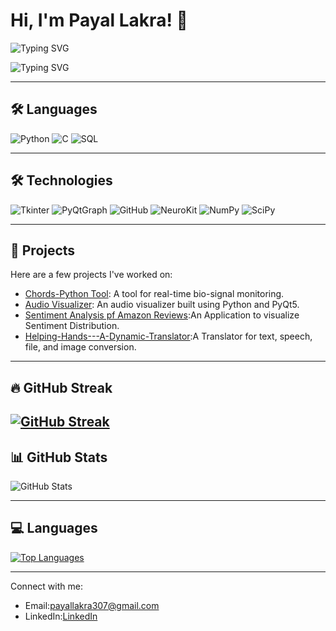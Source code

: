 # Hi, I'm Payal Lakra! 👋

![Typing SVG](https://readme-typing-svg.herokuapp.com?font=Fira+Code&color=0096FF&size=24&duration=4000&pause=1000&lines=Passionate+about+Coding!)

![Typing SVG](https://readme-typing-svg.herokuapp.com?font=Fira+Code&color=0096FF&size=24&duration=4000&pause=1000&lines=Python-Lover+and+Developer!)

---

## 🛠️ Languages

![Python](https://img.shields.io/badge/-Python-000?&logo=Python)
![C](https://img.shields.io/badge/-C-000?&logo=C)
![SQL](https://img.shields.io/badge/-SQL-000?&logo=MySQL)

---

## 🛠️ Technologies

![Tkinter](https://img.shields.io/badge/-Tkinter-000?&logo=Python&logoColor=white)
![PyQtGraph](https://img.shields.io/badge/-PyQtGraph-000?&logo=Python&logoColor=white)
![GitHub](https://img.shields.io/badge/-GitHub-000?&logo=GitHub)
![NeuroKit](https://img.shields.io/badge/-NeuroKit-000?&logo=data:image/svg+xml;base64,YOUR_BASE64_ENCODED_IMAGE)
![NumPy](https://img.shields.io/badge/-NumPy-000?&logo=numpy&logoColor=white)
![SciPy](https://img.shields.io/badge/-SciPy-000?&logo=scipy&logoColor=white)

---

## 💼 Projects
Here are a few projects I've worked on:
- [Chords-Python Tool](https://github.com/PayalLakra/Chords-Python.git): A tool for real-time bio-signal monitoring.
- [Audio Visualizer](https://github.com/PayalLakra/AudioVisualization.git): An audio visualizer built using Python and PyQt5.
- [Sentiment Analysis pf Amazon Reviews](https://github.com/PayalLakra/Sentiment-Analysis-Using-Python.git):An Application to visualize Sentiment Distribution.
- [Helping-Hands---A-Dynamic-Translator](https://github.com/PayalLakra/Helping-Hands---A-Dynamic-Translator.git):A Translator for text, speech, file, and image conversion.

---

## 🔥 GitHub Streak
[![GitHub Streak](https://streak-stats.demolab.com/?user=PayalLakra)](https://git.io/streak-stats)
---

## 📊 GitHub Stats
![GitHub Stats](https://github-readme-stats.vercel.app/api?username=PayalLakra&show_icons=true&theme=default&hide_border=true)

---

## 💻 Languages
[![Top Languages](https://github-readme-stats.vercel.app/api/top-langs/?username=PayalLakra&layout=compact&theme=default&hide_border=true)](https://github.com/PayalLakra/github-readme-stats)

---


Connect with me: 
- Email:payallakra307@gmail.com
- LinkedIn:[LinkedIn](https://www.linkedin.com/in/payal-lakra-767b5a247/)





